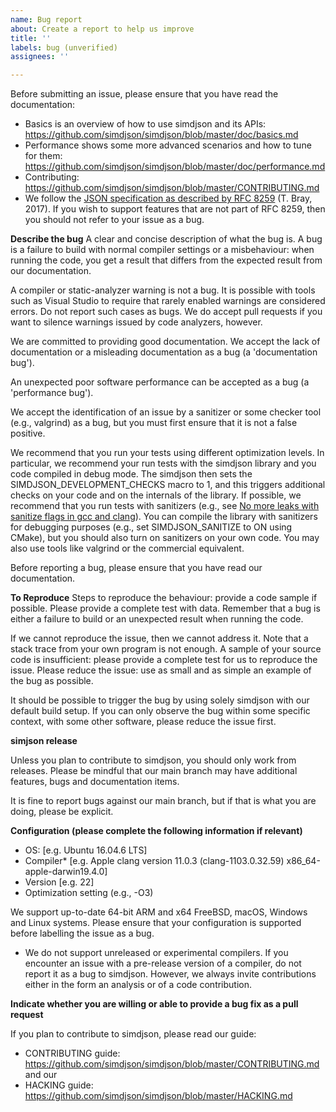 ```yaml
---
name: Bug report
about: Create a report to help us improve
title: ''
labels: bug (unverified)
assignees: ''

---
```


Before submitting an issue, please ensure that you have read the documentation:

* Basics is an overview of how to use simdjson and its APIs: https://github.com/simdjson/simdjson/blob/master/doc/basics.md
* Performance shows some more advanced scenarios and how to tune for them: https://github.com/simdjson/simdjson/blob/master/doc/performance.md
* Contributing: https://github.com/simdjson/simdjson/blob/master/CONTRIBUTING.md
* We follow the [JSON specification as described by RFC 8259](https://www.rfc-editor.org/rfc/rfc8259.txt) (T. Bray, 2017). If you wish to support features that are not part of RFC 8259, then you should not refer to your issue as a bug.


**Describe the bug**
A clear and concise description of what the bug is. A bug is a failure to build with normal compiler settings or a misbehaviour: when running the code, you get a result that differs from the expected result from our documentation.

A compiler or static-analyzer warning is not a bug. It is possible with tools such as Visual Studio to require that rarely enabled warnings are considered errors. Do not report such cases as bugs. We do accept pull requests if you want to silence warnings issued by code analyzers, however.

We are committed to providing good documentation. We accept the lack of documentation or a misleading documentation as a bug (a 'documentation bug').

An unexpected poor software performance can be accepted as a bug (a 'performance bug').

We accept the identification of an issue by a sanitizer or some checker tool (e.g., valgrind) as a bug, but you must first ensure that it is not a false positive.

We recommend that you run your tests using different optimization levels. In particular, we recommend your run tests with the simdjson library and you code compiled in debug mode. The simdjson then sets the SIMDJSON_DEVELOPMENT_CHECKS macro to 1, and this triggers additional checks on your code and on the internals of the library. If possible, we recommend that you run tests with sanitizers (e.g., see [No more leaks with sanitize flags in gcc and clang](https://lemire.me/blog/2016/04/20/no-more-leaks-with-sanitize-flags-in-gcc-and-clang/)).  You can compile the library with sanitizers for debugging purposes (e.g., set SIMDJSON_SANITIZE to ON using CMake), but you should also turn on sanitizers on your own code. You may also use tools like valgrind or the commercial equivalent.

Before reporting a bug, please ensure that you have read our documentation.

**To Reproduce**
Steps to reproduce the behaviour: provide a code sample if possible. Please provide a complete test with data. Remember that a bug is either a failure to build or an unexpected result when running the code.

If we cannot reproduce the issue, then we cannot address it. Note that a stack trace from your own program is not enough. A sample of your source code is insufficient: please provide a complete test for us to reproduce the issue. Please reduce the issue: use as small and as simple an example of the bug as possible.

It should be possible to trigger the bug by using solely simdjson with our default build setup. If you can only observe the bug within some specific context, with some other software, please reduce the issue first.

**simjson release**

Unless you plan to contribute to simdjson, you should only work from releases. Please be mindful that our main branch may have additional features, bugs and documentation items.

It is fine to report bugs against our main branch, but if that is what you are doing, please be explicit.

**Configuration (please complete the following information if relevant)**
 - OS: [e.g. Ubuntu 16.04.6 LTS]
 - Compiler* [e.g. Apple clang version 11.0.3 (clang-1103.0.32.59) x86_64-apple-darwin19.4.0]
 - Version [e.g. 22]
 - Optimization setting (e.g., -O3)

We support up-to-date 64-bit ARM and x64 FreeBSD, macOS, Windows and Linux systems. Please ensure that your configuration is supported before labelling the issue as a bug.

* We do not support unreleased or experimental compilers. If you encounter an issue with a
pre-release version of a compiler, do not report it as a bug to simdjson. However, we always
invite contributions either in the form an analysis or of a code contribution.

**Indicate whether you are willing or able to provide a bug fix as a pull request**

If you plan to contribute to simdjson, please read our guide:
* CONTRIBUTING guide: https://github.com/simdjson/simdjson/blob/master/CONTRIBUTING.md and our
* HACKING guide: https://github.com/simdjson/simdjson/blob/master/HACKING.md
